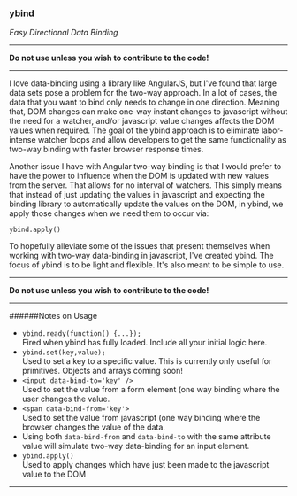 ### ybind

*Easy Directional Data Binding*

___

**Do not use unless you wish to contribute to the code!**

___

I love data-binding using a library like AngularJS, but I've found that large data sets pose a problem for the two-way approach. In a lot of cases, the data that you want to bind only needs to change in one direction. Meaning that, DOM changes can make one-way instant changes to javascript without the need for a watcher, and/or javascript value changes affects the DOM values when required. The goal of the ybind approach is to eliminate labor-intense watcher loops and allow developers to get the same functionality as two-way binding with faster browser response times.
 
Another issue I have with Angular two-way binding is that I would prefer to have the power to influence when the DOM is updated with new values from the server. That allows for no interval of watchers. This simply means that instead of just updating the values in javascript and expecting the binding library to automatically update the values on the DOM, in ybind, we apply those changes when we need them to occur via:

`ybind.apply()`
 
To hopefully alleviate some of the issues that present themselves when working with two-way data-binding in javascript, I've created ybind. The focus of ybind is to be light and flexible. It's also meant to be simple to use. 

___

**Do not use unless you wish to contribute to the code!**

___

######Notes on Usage

  * `ybind.ready(function() {...});` <br> Fired when ybind has fully loaded. Include all your initial logic here.  
  * `ybind.set(key,value);` <br> Used to set a key to a specific value. This is currently only useful for primitives. Objects and arrays coming soon!  
  * `<input data-bind-to='key' />` <br> Used to set the value from a form element (one way binding where the user changes the value.  
  * `<span data-bind-from='key'>` <br> Used to set the value from javascript (one way binding where the browser changes the value of the data.   
  * Using both `data-bind-from` and `data-bind-to` with the same attribute value <key> will simulate two-way data-binding for an input element.  
  * `ybind.apply()` <br> Used to apply changes which have just been made to the javascript value to the DOM  

-------